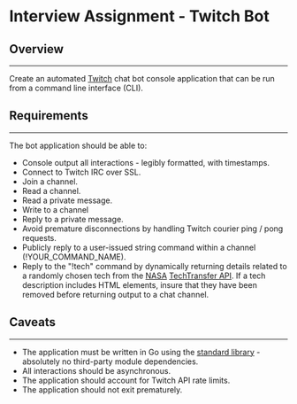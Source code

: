 # Interview Assignment - Twitch Bot #

## Overview ##
---
Create an automated [Twitch](https://dev.twitch.tv/docs/irc) chat bot console application that can be run from a command line interface (CLI).


## Requirements
---
The bot application should be able to:
* Console output all interactions - legibly formatted, with timestamps.
* Connect to Twitch IRC over SSL.
* Join a channel.
* Read a channel.
* Read a private message.
* Write to a channel
* Reply to a private message.
* Avoid premature disconnections by handling Twitch courier ping / pong requests.
* Publicly reply to a user-issued string command within a channel (!YOUR_COMMAND_NAME).
* Reply to the "!tech" command by dynamically returning details related to a randomly chosen tech from the [NASA](https://api.nasa.gov/) [TechTransfer API](https://api.nasa.gov/techtransfer/patent/?engine&api_key=DEMO_KEY). If a tech description includes HTML elements, insure that they have been removed before returning output to a chat channel.


## Caveats ##
---
* The application must be written in Go using the [standard library](https://golang.org/pkg/) - absolutely no third-party module dependencies.
* All interactions should be asynchronous.
* The application should account for Twitch API rate limits.
* The application should not exit prematurely.
